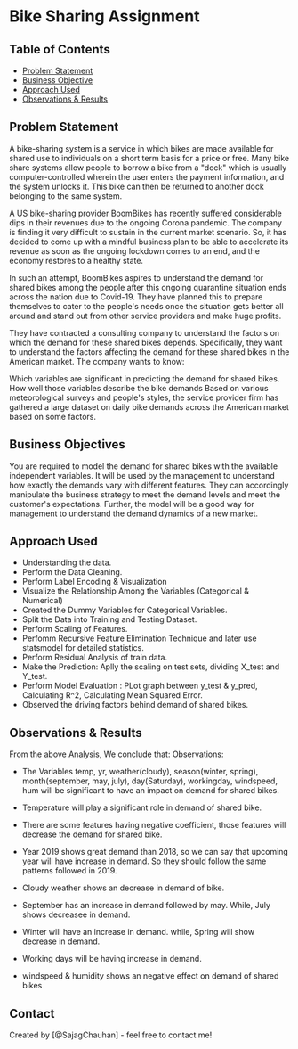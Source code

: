 # Bike Sharing Assignment


## Table of Contents
* [Problem Statement](#problem-statement)
* [Business Objective](#Business-objectives)
* [Approach Used](#Approach-used)
* [Observations & Results](#observations-&-results)



## Problem Statement
A bike-sharing system is a service in which bikes are made available for shared use to individuals on a short term basis for a price or free. Many bike share systems allow people to borrow a bike from a "dock" which is usually computer-controlled wherein the user enters the payment information, and the system unlocks it. This bike can then be returned to another dock belonging to the same system.


A US bike-sharing provider BoomBikes has recently suffered considerable dips in their revenues due to the ongoing Corona pandemic. The company is finding it very difficult to sustain in the current market scenario. So, it has decided to come up with a mindful business plan to be able to accelerate its revenue as soon as the ongoing lockdown comes to an end, and the economy restores to a healthy state. 


In such an attempt, BoomBikes aspires to understand the demand for shared bikes among the people after this ongoing quarantine situation ends across the nation due to Covid-19. They have planned this to prepare themselves to cater to the people's needs once the situation gets better all around and stand out from other service providers and make huge profits.


They have contracted a consulting company to understand the factors on which the demand for these shared bikes depends. Specifically, they want to understand the factors affecting the demand for these shared bikes in the American market. The company wants to know:

Which variables are significant in predicting the demand for shared bikes.
How well those variables describe the bike demands
Based on various meteorological surveys and people's styles, the service provider firm has gathered a large dataset on daily bike demands across the American market based on some factors. 

## Business Objectives
You are required to model the demand for shared bikes with the available independent variables. It will be used by the management to understand how exactly the demands vary with different features. They can accordingly manipulate the business strategy to meet the demand levels and meet the customer's expectations. Further, the model will be a good way for management to understand the demand dynamics of a new market. 


## Approach Used
- Understanding the data.
- Perform the Data Cleaning.
- Perform Label Encoding & Visualization
- Visualize the Relationship Among the Variables (Categorical & Numerical)
- Created the Dummy Variables for Categorical Variables.
- Split the Data into Training and Testing Dataset.
- Perform Scaling of Features.
- Perfomm Recursive Feature Elimination Technique and later use statsmodel for detailed statistics.
- Perform Residual Analysis of train data.
- Make the Prediction: Aplly the scaling on test sets, dividing X_test and Y_test.
- Perform Model Evaluation : PLot graph between y_test & y_pred, Calculating R^2, Calculating Mean Squared Error.
- Observed the driving factors behind demand of shared bikes.   


## Observations & Results
From the above Analysis, We conclude that: 
Observations:

- The Variables temp, yr, weather(cloudy), season(winter, spring), month(september, may, july), day(Saturday), workingday, windspeed, hum will be significant to have an impact on demand for shared bikes.

- Temperature will play a significant role in demand of shared bike.

- There are some features having negative coefficient, those features will decrease the demand for shared bike.

- Year 2019 shows great demand than 2018, so we can say that upcoming year will have increase in demand. So they should follow the same patterns followed in 2019.

- Cloudy weather shows an decrease in demand of bike.

- September has an increase in demand followed by may. While, July shows decreasee in demand.

- Winter will have an increase in demand. while, Spring will show decrease in demand.

- Working days will be having increase in demand.

- windspeed & humidity shows an negative effect on demand of shared bikes


## Contact
Created by [@SajagChauhan] - feel free to contact me!
